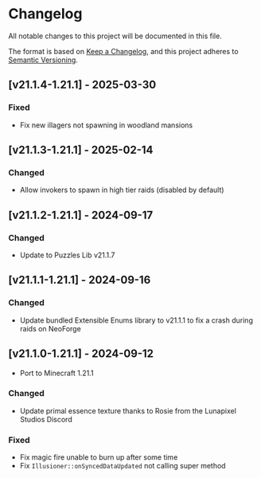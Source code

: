 # Changelog
All notable changes to this project will be documented in this file.

The format is based on [Keep a Changelog](https://keepachangelog.com/en/1.0.0/),
and this project adheres to [Semantic Versioning](https://semver.org/spec/v2.0.0.html).

## [v21.1.4-1.21.1] - 2025-03-30
### Fixed
- Fix new illagers not spawning in woodland mansions

## [v21.1.3-1.21.1] - 2025-02-14
### Changed
- Allow invokers to spawn in high tier raids (disabled by default)

## [v21.1.2-1.21.1] - 2024-09-17
### Changed
- Update to Puzzles Lib v21.1.7

## [v21.1.1-1.21.1] - 2024-09-16
### Changed
- Update bundled Extensible Enums library to v21.1.1 to fix a crash during raids on NeoForge

## [v21.1.0-1.21.1] - 2024-09-12
- Port to Minecraft 1.21.1
### Changed
- Update primal essence texture thanks to Rosie from the Lunapixel Studios Discord
### Fixed
- Fix magic fire unable to burn up after some time
- Fix `Illusioner::onSyncedDataUpdated` not calling super method
